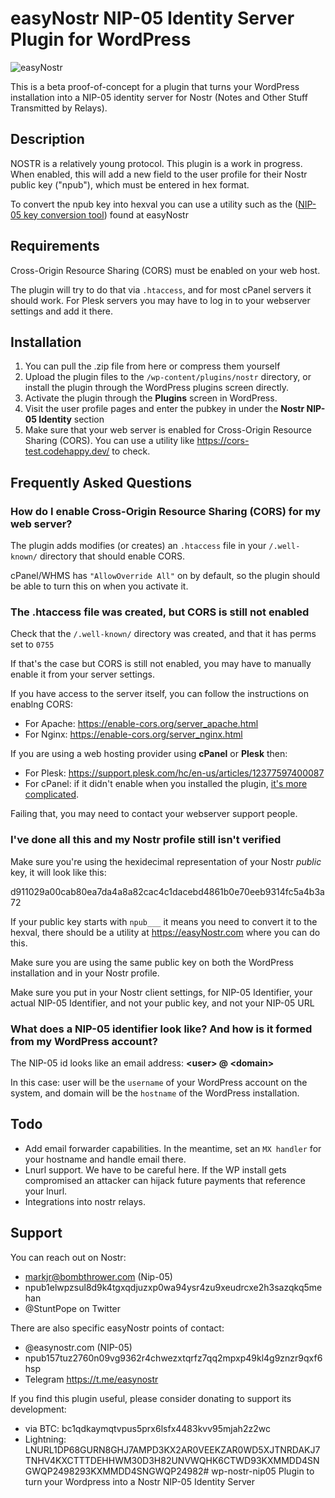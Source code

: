 # easyNostr NIP-05 Identity Server Plugin for WordPress

![easyNostr](https://easynostr.com/images/easynostr_mandala.png)

This is a beta proof-of-concept for a plugin that turns your WordPress installation into a NIP-05 identity server for Nostr (Notes and Other Stuff Transmitted by Relays).

## Description

NOSTR is a relatively young protocol. This plugin is a work in progress. When enabled, this will add a new field to the user profile for their Nostr public key ("npub"), which must be entered in hex format.

To convert the npub key into hexval you can use a utility such as the ([NIP-05 key conversion tool](https://easyNostr.com)) found at easyNostr

## Requirements 

Cross-Origin Resource Sharing (CORS) must be enabled on your web host.

The plugin will try to do that via `.htaccess`, and for most cPanel servers it should work. 
For Plesk servers you may have to log in to your webserver settings and add it there.

## Installation

1. You can pull the .zip file from here or compress them yourself
2. Upload the plugin files to the `/wp-content/plugins/nostr` directory, or install the plugin through the WordPress plugins screen directly.
3. Activate the plugin through the **Plugins** screen in WordPress.
4. Visit the user profile pages and enter the pubkey in under the **Nostr NIP-05 Identity** section
5. Make sure that your web server is enabled for Cross-Origin Resource Sharing (CORS). You can use a utility like https://cors-test.codehappy.dev/ to check. 

## Frequently Asked Questions

### How do I enable Cross-Origin Resource Sharing (CORS) for my web server?

The plugin adds modifies (or creates) an `.htaccess` file in your `/.well-known/` directory that should enable CORS.

cPanel/WHMS has `"AllowOverride All"` on by default, so the plugin should be able to turn this on when you activate it. 

### The .htaccess file was created, but CORS is still not enabled

Check that the `/.well-known/` directory was created, and that it has perms set to `0755`

If that's the case but CORS is still not enabled, you may have to manually enable it from your server settings.

If you have access to the server itself, you can follow the instructions on enablng CORS:

- For Apache: https://enable-cors.org/server_apache.html
- For Nginx: https://enable-cors.org/server_nginx.html

If you are using a web hosting provider using **cPanel** or **Plesk** then:

- For Plesk: https://support.plesk.com/hc/en-us/articles/12377597400087
- For cPanel: if it didn't enable when you installed the plugin, [it's more complicated](https://support.cpanel.net/hc/en-us/articles/1500001533562-How-To-add-nosniif-CORS-HSTS-Clickjack-and-X-Xss-Protection-headers?_ga=2.48828454.1039362881.1680543384-1840926562.1678002612).



Failing that, you may need to contact your webserver support people.

### I've done all this and my Nostr profile still isn't verified

Make sure you're using the hexidecimal representation of your Nostr *public* key, it will look like this:

d911029a00cab80ea7da4a8a82cac4c1dacebd4861b0e70eeb9314fc5a4b3a72

If your public key starts with `npub___` it means you need to convert it to the hexval, there should be a utility at https://easyNostr.com where you can do this.

Make sure you are using the same public key on both the WordPress installation and in your Nostr profile. 

Make sure you put in your Nostr client settings, for NIP-05 Identifier, your actual NIP-05 Identifier, and not your public key, and not your NIP-05 URL

### What does a NIP-05 identifier look like? And how is it formed from my WordPress account?

The NIP-05 id looks like an email address: **&lt;user&gt; @ &lt;domain&gt;**

In this case: user will be the `username` of your WordPress account on the system, and domain will be the `hostname` of the WordPress installation.

## Todo

- Add email forwarder capabilities. In the meantime, set an `MX handler` for your hostname and handle email there.
- Lnurl support. We have to be careful here. If the WP install gets compromised an attacker can hijack future payments that reference your lnurl.
- Integrations into nostr relays.

## Support


You can reach out on Nostr:  
  
- markjr@bombthrower.com (Nip-05)  
- npub1elwpzsul8d9k4tgxqdjuzxp0wa94ysr4zu9xeudrcxe2h3sazqkq5mehan   
- @StuntPope on Twitter  

There are also specific easyNostr points of contact:  
- @easynostr.com (NIP-05)  
- npub157tuz2760n09vg9362r4chwezxtqrfz7qq2mpxp49kl4g9znzr9qxf6hsp  
- Telegram https://t.me/easynostr  

If you find this plugin useful, please consider donating to support its development: 
- via BTC: bc1qdkaymqtvpus5prx6lsfx4483kvv95mjah2z2wc
- Lightning: LNURL1DP68GURN8GHJ7AMPD3KX2AR0VEEKZAR0WD5XJTNRDAKJ7TNHV4KXCTTTDEHHWM30D3H82UNVWQHK6CTWD93KXMMDD4SNGWQP2498293KXMMDD4SNGWQP24982# wp-nostr-nip05
Plugin to turn your Wordpress into a Nostr NIP-05 Identity Server
